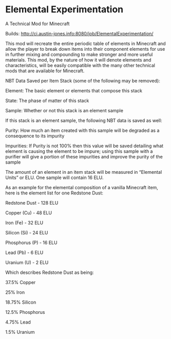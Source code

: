 Elemental Experimentation
============
A Technical Mod for Minecraft

Builds: http://ci.austin-jones.info:8080/job/ElementalExperimentation/

This mod will recreate the entire periodic table of elements in Minecraft and allow the player to break down items into their component elements for use in further mixing and compounding to make stronger and more useful materials. This mod, by the nature of how it will denote elements and characteristics, will be easily compatible with the many other technical mods that are available for Minecraft.

NBT Data Saved per Item Stack (some of the following may be removed):

  Element: The basic element or elements that compose this stack

  State: The phase of matter of this stack

  Sample: Whether or not this stack is an element sample

If this stack is an element sample, the following NBT data is saved as well:

  Purity: How much an item created with this sample will be degraded as a consequence to its impurity

  Impurities: If Purity is not 100% then this value will be saved detailing what element is causing the element to be impure; using this sample with a purifier will give a portion of these impurities and improve the purity of the sample

The amount of an element in an item stack will be measured in “Elemental Units” or ELU. One sample will contain 16 ELU.

As an example for the elemental composition of a vanilla Minecraft item, here is the element list for one Redstone Dust:

  Redstone Dust - 128 ELU
  
  Copper (Cu) - 48 ELU
  
  Iron (Fe) - 32 ELU
  
  Silicon (Si) - 24 ELU
  
  Phosphorus (P) - 16 ELU
  
  Lead (Pb) - 6 ELU
  
  Uranium (U) - 2 ELU
  
Which describes Redstone Dust as being:

  37.5% Copper

  25% Iron

  18.75% Silicon

  12.5% Phosphorus

  4.75% Lead

  1.5% Uranium
